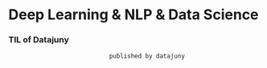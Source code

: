 # Deep Learning & NLP & Data Science

<h3> TIL of Datajuny</h3>

                                published by datajuny
